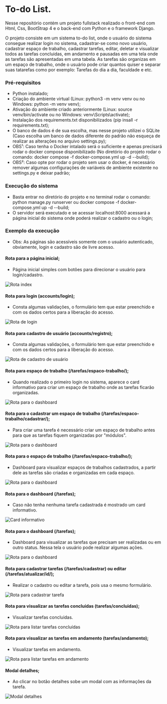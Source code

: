 # To-do List.

Nesse repositório contém um projeto fullstack realizado o front-end com Html, Css, BootStrap 4 e o back-end com Python e o framework Django.

O projeto consiste em um sistema to-do list, onde o usuário do sistema consegue realizar login no sistema,
cadastrar-se como novo usuário, cadastrar espaço de trabalho, cadastrar tarefas, editar, deletar e visualizar todos as tarefas concluidas, em andamento e pausadas em uma tela 
onde as tarefas são apresentadas em uma tabela. As tarefas são organizas em um espaço de trabalho, onde o usuário pode criar quantos quiser e separar suas tatarefas como por exemplo: Tarefas do dia a dia, faculdade e etc. 

### Pré-requisitos

- Python instalado;
- Criação do ambiente virtual (Linux: python3 -m venv venv ou no Windows: python -m venv venv);
- Ativação do ambiente criado anteriormente (Linux: source venv/bin/activate ou no Windows: venv\Scripts\activate);
- Instalação dos requirements.txt disponibilizados (pip insall -r requirements.txt);
- O banco de dados é de sua escolha, mas nesse projeto utilizei o SQLite (Caso escolha um banco de dados diferente do padrão não esqueça de realizar as alterações no arquivo settings.py);
- OBS¹: Caso tenha o Docker intalado será o suficiente e apenas precisará rodar o docker compose disponibilizado
(No diretório do projeto rodar o comando: docker compose -f docker-compose.yml up -d --build);
- OBS²: Caso opte por rodar o projeto sem usar o docker, é necessário remover algumas configurações de variáveis de ambiente existente no settings.py e deixar padrão;

### Execução do sistema

- Basta entrar no diretório do projeto e no terminal rodar o comando: python manage.py runserver ou docker compose -f docker-compose.yml up -d --build;
- O servidor será executado e se acessar localhost:8000 acessará a página inicial do sistema onde poderá realizar o cadastro ou o login;

### Exemplo da execução

- Obs: As páginas são acessíveis somente com o usuário autenticado, obviamente, login e cadastro são de livre acesso.

#### Rota para a página inicial;

- Página inicial simples com botões para direcionar o usuário para login/cadastro.

![Rota index](docs/img/tarefas-index.png)


#### Rota para login (accounts/login);

- Consta algumas validações, o formulário tem que estar preenchido
e com os dados certos para a liberação do acesso.

![Rota de login](docs/img/tarefas-login.png)


#### Rota para cadastro de usuário (accounts/registro);

- Consta algumas validações, o formulário tem que estar preenchido
e com os dados certos para a liberação do acesso.

![Rota de cadastro de usuário](docs/img/tarefas-cadastro-user.png)

#### Rota para  espaço de trabalho (/tarefas/espaco-trabalho/);

 - Quando realizado o primeiro login no sistema, aparece o card informativo para criar um espaço de trabalho onde as tarefas ficarão organizadas.

![Rota para o dashboard](docs/img/sem_espaco.png)

#### Rota para o cadastrar um espaço de trabalho (/tarefas/espaco-trabalho/cadastrar/);

 - Para criar uma tarefa é necessário criar um espaço de trabalho antes para que as tarefas fiquem organizadas
 por "módulos".

![Rota para o dashboard](docs/img/criar_espaco.png)

#### Rota para o espaço de trabalho (/tarefas/espaco-trabalho/);

 - Dashboard para visualizar espaços de trabalhos cadastrados, a partir dele as tarefas são criadas e organizadas em cada espaço.

![Rota para o dashboard](docs/img/espaco_trabalho.png)

#### Rota para o dashboard (/tarefas);

 - Caso não tenha nenhuma  tarefa cadastrada é mostrado um card informativo.

![Card informativo](docs/img/sem_tarefas.png)


#### Rota para o dashboard (/tarefas);

 - Dashboard para visualizar as tarefas que precisam ser realizadas ou em outro status. Nessa tela o usuário pode realizar algumas ações.

![Rota para o dashboard](docs/img/tarefas-principal-atualizado.png)


#### Rota para cadastrar tarefas (/tarefas/cadastrar) ou editar (/tarefas/atualizar/id/);

- Realizar o cadastro ou editar a tarefa, pois usa o mesmo formulário.

![Rota para cadastrar tarefa](docs/img/tarefas-cadastrar-atualizado.png)


#### Rota para visualizar as tarefas concluídas (tarefas/concluidas);

- Visualizar tarefas concluidas.

![Rota para listar tarefas concluídas](docs/img/tarefas-concluido-atualizado.png)


#### Rota para visualizar as tarefas em andamento (tarefas/andamento);

- Visualizar tarefas em andamento.

![Rota para listar tarefas em andamento](docs/img/tarefas-andamento-atualizado.png)


#### Modal detalhes;

- Ao clicar no botão detalhes sobe um modal com as informações da tarefa.

![Modal detalhes](docs/img/tarefas-detalhes.png)







